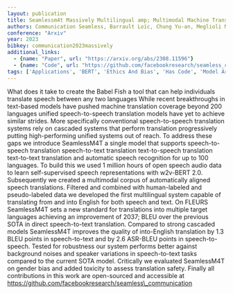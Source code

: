 ```yaml
---
layout: publication
title: Seamlessm4t Massively Multilingual amp; Multimodal Machine Translation
authors: Communication Seamless, Barrault Loïc, Chung Yu-an, Meglioli Mariano Cora, Dale David, Dong Ning, Duquenne Paul-ambroise, Elsahar Hady, Gong Hongyu, Heffernan Kevin, Hoffman John, Klaiber Christopher, Li Pengwei, Licht Daniel, Maillard Jean, Rakotoarison Alice, Sadagopan Kaushik Ram, Wenzek Guillaume, Ye Ethan, Akula Bapi, Chen Peng-jen, Hachem Naji El, Ellis Brian, Gonzalez Gabriel Mejia, Haaheim Justin, Hansanti Prangthip, Howes Russ, Huang Bernie, Hwang Min-jae, Inaguma Hirofumi, Jain Somya, Kalbassi Elahe, Kallet Amanda, Kulikov Ilia, Lam Janice, Li Daniel, Ma Xutai, Mavlyutov Ruslan, Peloquin Benjamin, Ramadan Mohamed, Ramakrishnan Abinesh, Sun Anna, Tran Kevin, Tran Tuan, Tufanov Igor, Vogeti Vish, Wood Carleigh, Yang Yilin, Yu Bokai, Andrews Pierre, Balioglu Can, Costa-jussà Marta R., Celebi Onur, Elbayad Maha, Gao Cynthia, Guzmán Francisco, Kao Justine, Lee Ann, Mourachko Alexandre, Pino Juan, Popuri Sravya, Ropers Christophe, Saleem Safiyyah, Schwenk Holger, Tomasello Paden, Wang Changhan, Wang Jeff, Wang Skyler
conference: "Arxiv"
year: 2023
bibkey: communication2023massively
additional_links:
  - {name: "Paper", url: "https://arxiv.org/abs/2308.11596"}
  - {name: "Code", url: "https://github.com/facebookresearch/seamless_communication"}
tags: ['Applications', 'BERT', 'Ethics And Bias', 'Has Code', 'Model Architecture', 'Multimodal Models', 'RAG', 'Reinforcement Learning', 'Responsible AI', 'Security', 'Training Techniques']
---
```

What does it take to create the Babel Fish a tool that can help individuals translate speech between any two languages While recent breakthroughs in text-based models have pushed machine translation coverage beyond 200 languages unified speech-to-speech translation models have yet to achieve similar strides. More specifically conventional speech-to-speech translation systems rely on cascaded systems that perform translation progressively putting high-performing unified systems out of reach. To address these gaps we introduce SeamlessM4T a single model that supports speech-to-speech translation speech-to-text translation text-to-speech translation text-to-text translation and automatic speech recognition for up to 100 languages. To build this we used 1 million hours of open speech audio data to learn self-supervised speech representations with w2v-BERT 2.0. Subsequently we created a multimodal corpus of automatically aligned speech translations. Filtered and combined with human-labeled and pseudo-labeled data we developed the first multilingual system capable of translating from and into English for both speech and text. On FLEURS SeamlessM4T sets a new standard for translations into multiple target languages achieving an improvement of 2037; BLEU over the previous SOTA in direct speech-to-text translation. Compared to strong cascaded models SeamlessM4T improves the quality of into-English translation by 1.3 BLEU points in speech-to-text and by 2.6 ASR-BLEU points in speech-to-speech. Tested for robustness our system performs better against background noises and speaker variations in speech-to-text tasks compared to the current SOTA model. Critically we evaluated SeamlessM4T on gender bias and added toxicity to assess translation safety. Finally all contributions in this work are open-sourced and accessible at https://github.com/facebookresearch/seamless\_communication
